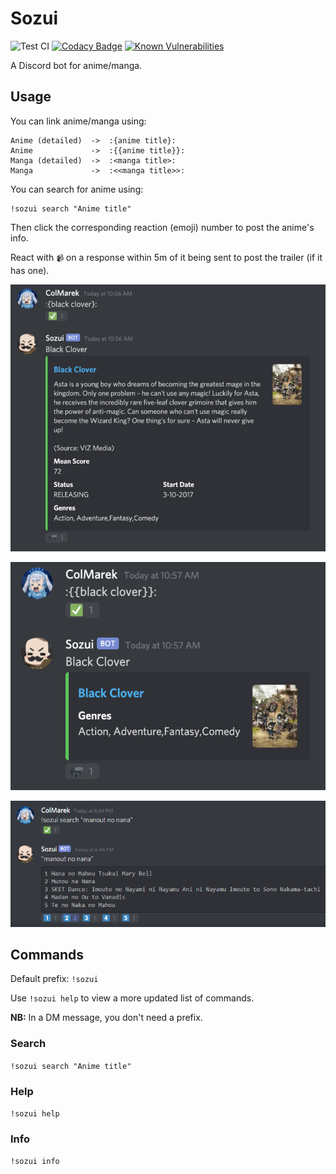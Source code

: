 # Sozui

![Test CI](https://github.com/ColMarek/sozui/workflows/test-workflow/badge.svg)
[![Codacy Badge](https://api.codacy.com/project/badge/Grade/17a474d963f14101b480b98fa25f8f40)](https://www.codacy.com/app/ColMarek/Sozui?utm_source=github.com&utm_medium=referral&utm_content=ColMarek/Sozui&utm_campaign=Badge_Grade)
[![Known Vulnerabilities](https://snyk.io/test/github/ColMarek/Sozui/badge.svg?targetFile=package.json)](https://snyk.io/test/github/ColMarek/Sozui?targetFile=package.json)

A Discord bot for anime/manga.

## Usage

You can link anime/manga using:

```
Anime (detailed)  ->  :{anime title}:
Anime             ->  :{{anime title}}:
Manga (detailed)  ->  :<manga title>:
Manga             ->  :<<manga title>>:
```

You can search for anime using:

```
!sozui search "Anime title"
```

Then click the corresponding reaction (emoji) number to post the anime's info.

React with `📹` on a response within 5m of it being sent to post the trailer (if it has one).

![Detail](./img/detail.png)

![Mini](./img/mini.png)

![Search](./img/search.png)

## Commands

Default prefix: `!sozui`

Use `!sozui help` to view a more updated list of commands.

**NB:** In a DM message, you don't need a prefix.

### Search

`!sozui search "Anime title"`

### Help

`!sozui help`

### Info

`!sozui info`
